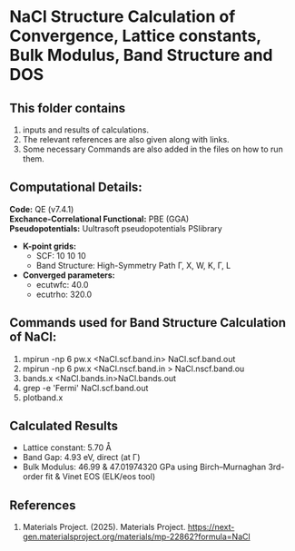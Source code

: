 # NaCl Structure Calculation of Convergence, Lattice constants, Bulk Modulus, Band Structure and DOS


## This folder contains 
1. inputs and results of calculations.  
2. The relevant references are also given along with links.  
3. Some necessary Commands are also added in the files on how to run them.


## Computational Details:
**Code:** QE (v7.4.1)  
**Exchance-Correlational Functional:** PBE (GGA)  
**Pseudopotentials:** Uultrasoft pseudopotentials PSlibrary  
- **K-point grids:**
  - SCF: 10 10 10
  - Band Structure: High-Symmetry Path Γ, X, W, K, Γ, L
- **Converged parameters:**
  - ecutwfc: 40.0
  - ecutrho: 320.0

## Commands used for Band Structure Calculation of NaCl:
1. mpirun -np 6 pw.x <NaCl.scf.band.in> NaCl.scf.band.out
2. mpirun -np 6 pw.x <NaCl.nscf.band.in > NaCl.nscf.band.ou
3. bands.x <NaCl.bands.in>NaCl.bands.out
4. grep -e 'Fermi' NaCl.scf.band.out
5. plotband.x


## Calculated Results
-  Lattice constant: 5.70 Å
- Band Gap: 4.93 eV, direct (at Γ)
- Bulk Modulus:  46.99 & 47.01974320 GPa using Birch–Murnaghan 3rd-order fit & Vinet EOS (ELK/eos tool)


## References
1. Materials Project. (2025). Materials Project. https://next-gen.materialsproject.org/materials/mp-22862?formula=NaCl
